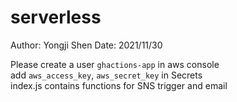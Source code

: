 # serverless
Author: Yongji Shen
Date: 2021/11/30

Please create a user `ghactions-app` in aws console <br />
add `aws_access_key`, `aws_secret_key` in Secrets
<br />
index.js contains functions for SNS trigger and email